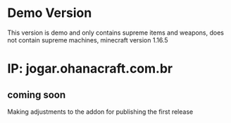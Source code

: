 # Demo Version
This version is demo and only contains supreme items and weapons, does not contain supreme machines, minecraft version 1.16.5

# IP: jogar.ohanacraft.com.br

## coming soon
Making adjustments to the addon for publishing the first release
